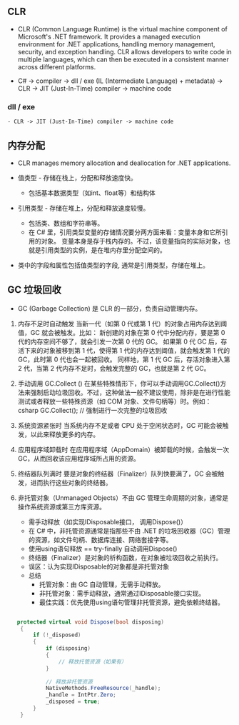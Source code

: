 ﻿## CLR

- CLR (Common Language Runtime) is the virtual machine component of Microsoft's .NET framework.
 It provides a managed execution environment for .NET applications, handling memory management, security, and exception handling. 
CLR allows developers to write code in multiple languages, which can then be executed in a consistent manner across different platforms.

- C# -> compiler -> dll / exe (IL (Intermediate Language) + metadata) -> CLR -> JIT (Just-In-Time) compiler -> machine code
### dll / exe 
    
    - CLR -> JIT (Just-In-Time) compiler -> machine code
## 内存分配

- CLR manages memory allocation and deallocation for .NET applications.
- 值类型 - 存储在栈上，分配和释放速度快。
  - 包括基本数据类型（如int、float等）和结构体

- 引用类型 - 存储在堆上，分配和释放速度较慢。
    - 包括类、数组和字符串等。
    - 在 C# 里，引用类型变量的存储情况要分两方面来看：变量本身和它所引用的对象。
      变量本身是存于栈内存的。不过，该变量指向的实际对象，也就是引用类型的实例，是在堆内存里分配空间的。
- 类中的字段和属性包括值类型的字段, 通常是引用类型，存储在堆上。

## GC 垃圾回收
- GC (Garbage Collection) 是 CLR 的一部分，负责自动管理内存。

1. 内存不足时自动触发
当新一代（如第 0 代或第 1 代）的对象占用内存达到阈值，GC 就会被触发。比如：
新创建的对象在第 0 代中分配内存，要是第 0 代的内存空间不够了，就会引发一次第 0 代的 GC。
如果第 0 代 GC 后，存活下来的对象被移到第 1 代，使得第 1 代的内存达到阈值，就会触发第 1 代的 GC，此时第 0 代也会一起被回收。
同样地，第 1 代 GC 后，存活对象进入第 2 代，当第 2 代内存不足时，会触发完整的 GC，也就是第 2 代 GC。
2. 手动调用 GC.Collect ()
在某些特殊情形下，你可以手动调用GC.Collect()方法来强制启动垃圾回收。不过，这种做法一般不建议使用，除非是在进行性能测试或者释放一些特殊资源（如 COM 对象、文件句柄等）时。例如：
csharp
GC.Collect(); // 强制进行一次完整的垃圾回收

3. 系统资源紧张时
当系统内存不足或者 CPU 处于空闲状态时，GC 可能会被触发，以此来释放更多的内存。
4. 应用程序域卸载时
在应用程序域（AppDomain）被卸载的时候，会触发一次 GC，从而回收该应用程序域所占用的资源。
5. 终结器队列满时
要是对象的终结器（Finalizer）队列快要满了，GC 会被触发，进而执行这些对象的终结器。
6. 非托管对象（Unmanaged Objects）不由 GC 管理生命周期的对象，通常是操作系统资源或第三方库资源。
    - 需手动释放（如实现IDisposable接口， 调用Dispose()）
    - 在 C# 中，非托管资源通常是指那些不由 .NET 的垃圾回收器（GC）管理的资源，如文件句柄、数据库连接、网络套接字等。
    - 使用using语句释放 == try-finally 自动调用Dispose() 
    - 终结器（Finalizer）是对象的析构函数，在对象被垃圾回收之前执行。
    - 误区：认为实现IDisposable的对象都是非托管对象 
    - 总结
        - 托管对象：由 GC 自动管理，无需手动释放。
        - 非托管对象：需手动释放，通常通过IDisposable接口实现。
        - 最佳实践：优先使用using语句管理非托管资源，避免依赖终结器。

``` csharp

   protected virtual void Dispose(bool disposing)
    {
        if (!_disposed)
        {
            if (disposing)
            {
                // 释放托管资源（如果有）
            }
            
            // 释放非托管资源
            NativeMethods.FreeResource(_handle);
            _handle = IntPtr.Zero;
            _disposed = true;
        }
    }

```
